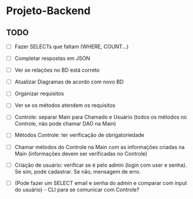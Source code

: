 # Projeto-Backend


## TODO
- [ ] Fazer SELECTs que faltam (WHERE, COUNT...)
- [ ] Completar respostas em JSON
- [ ] Ver se relações no BD está correto
- [ ] Atualizar Diagramas de acordo com novo BD
- [ ] Organizar requisitos
- [ ] Ver se os métodos atendem os requisitos
- [ ] Controle: separar Main para Chamado e Usuário (todos os métodos no Controle, não pode chamar DAO na Main)
- [ ] Métodos Controle: ter verificação de obrigatoriedade
- [ ] Chamar métodos do Controle na Main com as informações criadas na Main (informações devem ser verificadas no Controle)
- [ ] Criação de usuário: verificar se é pelo admin (login com user e senha). Se sim, pode cadastrar. Se não, mensagem de erro.
- [ ] (Pode fazer um SELECT email e senha do admin e comparar com input do usuário) - CLI para se comunicar com Controle?

